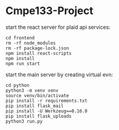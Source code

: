 # Cmpe133-Project

start the react server for plaid api services:
```
cd frontend
rm -rf node_modules
rm -rf package-lock.json
npm install react-scripts
npm install
npm run start
```
start the main server by creating virtual evn:
```
cd python
python3 -m venv venv
source venv/bin/activate
pip install -r requirements.txt
pip install flask_mail
pip install -U Werkzeug==0.16.0
pip install flask_uploads
python3 run.py
```
